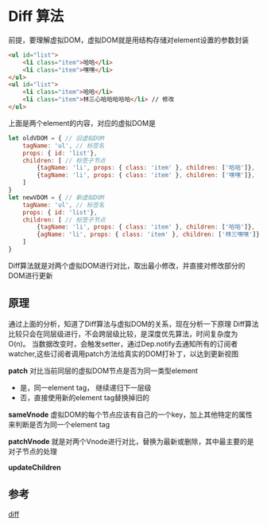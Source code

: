 # Diff 算法

前提，要理解虚拟DOM，虚拟DOM就是用结构存储对element设置的参数封装
```html
<ul id="list">
    <li class="item">哈哈</li>
    <li class="item">嘿嘿</li>
</ul>
<ul id="list">
    <li class="item">哈哈</li>
    <li class="item">林三心哈哈哈哈哈</li> // 修改
</ul>
```
上面是两个element的内容，对应的虚拟DOM是
```js
let oldVDOM = { // 旧虚拟DOM
    tagName: 'ul', // 标签名
    props: { id: 'list'},
    children: [ // 标签子节点
        {tagName: 'li', props: { class: 'item' }, children: ['哈哈']},
        {tagName: 'li', props: { class: 'item' }, children: ['嘿嘿']},
    ]
}
let newVDOM = { // 新虚拟DOM
    tagName: 'ul', // 标签名
    props: { id: 'list'},
    children: [ // 标签子节点
        {tagName: 'li', props: { class: 'item' }, children: ['哈哈']},
        {agName: 'li', props: { class: 'item' }, children: ['林三嘿嘿']},
    ]
}
```
Diff算法就是对两个虚拟DOM进行对比，取出最小修改，并直接对修改部分的DOM进行更新

## 原理
通过上面的分析，知道了Diff算法与虚拟DOM的关系，现在分析一下原理
Diff算法比较只会在同层级进行，不会跨层级比较，是深度优先算法，时间复杂度为O(n)。
当数据改变时，会触发setter，通过Dep.notify去通知所有的订阅者watcher,这些订阅者调用patch方法给真实的DOM打补丁，以达到更新视图

**patch**
对比当前同层的虚拟DOM节点是否为同一类型element
- 是，同一element tag， 继续递归下一层级
- 否，直接使用新的element tag替换掉旧的

**sameVnode**
虚拟DOM的每个节点应该有自己的一个key，加上其他特定的属性来判断是否为同一个element tag

**patchVnode**
就是对两个Vnode进行对比，替换为最新或删除，其中最主要的是对子节点的处理

**updateChildren**



## 参考
[diff](https://juejin.cn/post/6994959998283907102)